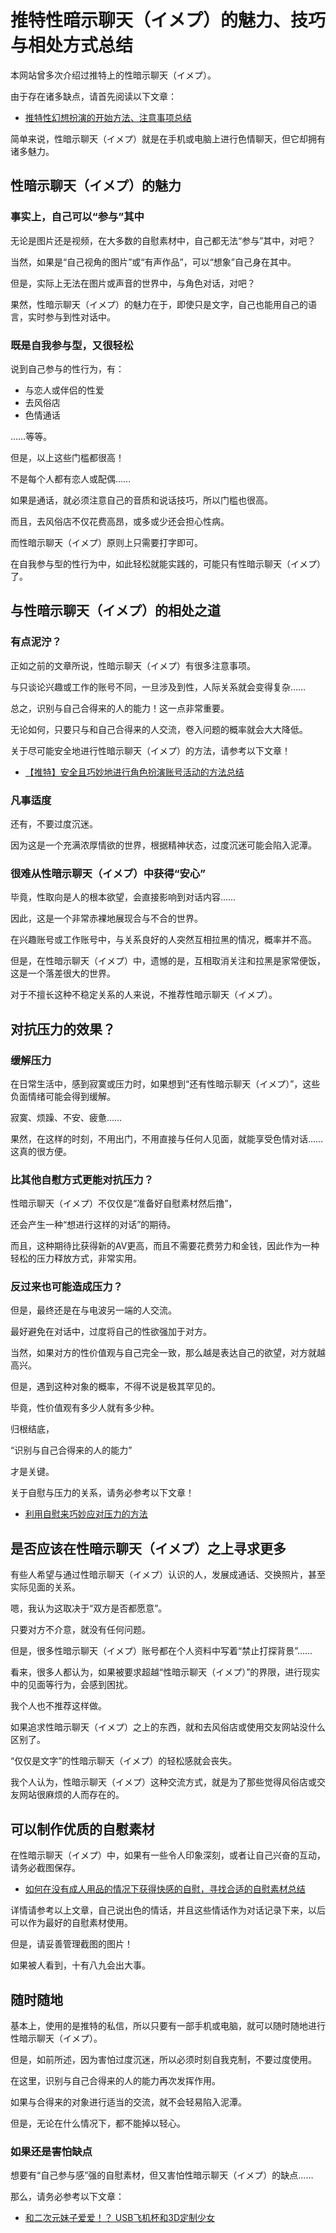 # 推特性暗示聊天（イメプ）的魅力、技巧与相处方式总结 [​](#推特性暗示聊天-イメプ-的魅力、技巧与相处方式总结)

本网站曾多次介绍过推特上的性暗示聊天（イメプ）。

由于存在诸多缺点，请首先阅读以下文章：

+   [推特性幻想扮演的开始方法、注意事项总结](/onanie-a/twitter003.html)

简单来说，性暗示聊天（イメプ）就是在手机或电脑上进行色情聊天，但它却拥有诸多魅力。

## 性暗示聊天（イメプ）的魅力 [​](#性暗示聊天-イメプ-的魅力)

### 事实上，自己可以“参与”其中 [​](#事实上-自己可以-参与-其中)

无论是图片还是视频，在大多数的自慰素材中，自己都无法“参与”其中，对吧？

当然，如果是“自己视角的图片”或“有声作品”，可以“想象”自己身在其中。

但是，实际上无法在图片或声音的世界中，与角色对话，对吧？

果然，性暗示聊天（イメプ）的魅力在于，即使只是文字，自己也能用自己的语言，实时参与到性对话中。

### 既是自我参与型，又很轻松 [​](#既是自我参与型-又很轻松)

说到自己参与的性行为，有：

+   与恋人或伴侣的性爱
+   去风俗店
+   色情通话

……等等。

但是，以上这些门槛都很高！

不是每个人都有恋人或配偶……

如果是通话，就必须注意自己的音质和说话技巧，所以门槛也很高。

而且，去风俗店不仅花费高昂，或多或少还会担心性病。

而性暗示聊天（イメプ）原则上只需要打字即可。

在自我参与型的性行为中，如此轻松就能实践的，可能只有性暗示聊天（イメプ）了。

## 与性暗示聊天（イメプ）的相处之道 [​](#与性暗示聊天-イメプ-的相处之道)

### 有点泥泞？ [​](#有点泥泞)

正如之前的文章所说，性暗示聊天（イメプ）有很多注意事项。

与只谈论兴趣或工作的账号不同，一旦涉及到性，人际关系就会变得复杂……

总之，识别与自己合得来的人的能力！这一点非常重要。

无论如何，只要只与和自己合得来的人交流，卷入问题的概率就会大大降低。

关于尽可能安全地进行性暗示聊天（イメプ）的方法，请参考以下文章！

+   [【推特】安全且巧妙地进行角色扮演账号活动的方法总结](/onanie-a/twitter004.html)

### 凡事适度 [​](#凡事适度)

还有，不要过度沉迷。

因为这是一个充满浓厚情欲的世界，根据精神状态，过度沉迷可能会陷入泥潭。

### 很难从性暗示聊天（イメプ）中获得“安心” [​](#很难从性暗示聊天-イメプ-中获得-安心)

毕竟，性取向是人的根本欲望，会直接影响到对话内容……

因此，这是一个非常赤裸地展现合与不合的世界。

在兴趣账号或工作账号中，与关系良好的人突然互相拉黑的情况，概率并不高。

但是，在性暗示聊天（イメプ）中，遗憾的是，互相取消关注和拉黑是家常便饭，这是一个落差很大的世界。

对于不擅长这种不稳定关系的人来说，不推荐性暗示聊天（イメプ）。

## 对抗压力的效果？ [​](#对抗压力的效果)

### 缓解压力 [​](#缓解压力)

在日常生活中，感到寂寞或压力时，如果想到“还有性暗示聊天（イメプ）”，这些负面情绪可能会得到缓解。

寂寞、烦躁、不安、疲惫……

果然，在这样的时刻，不用出门，不用直接与任何人见面，就能享受色情对话……这真的很方便。

### 比其他自慰方式更能对抗压力？ [​](#比其他自慰方式更能对抗压力)

性暗示聊天（イメプ）不仅仅是“准备好自慰素材然后撸”，

还会产生一种“想进行这样的对话”的期待。

而且，这种期待比获得新的AV更高，而且不需要花费劳力和金钱，因此作为一种轻松的压力释放方式，非常实用。

### 反过来也可能造成压力？ [​](#反过来也可能造成压力)

但是，最终还是在与电波另一端的人交流。

最好避免在对话中，过度将自己的性欲强加于对方。

当然，如果对方的性价值观与自己完全一致，那么越是表达自己的欲望，对方就越高兴。

但是，遇到这种对象的概率，不得不说是极其罕见的。

毕竟，性价值观有多少人就有多少种。

归根结底，

“识别与自己合得来的人的能力”

才是关键。

关于自慰与压力的关系，请务必参考以下文章！

+   [利用自慰来巧妙应对压力的方法](/onanie-a/stress01.html)

## 是否应该在性暗示聊天（イメプ）之上寻求更多 [​](#是否应该在性暗示聊天-イメプ-之上寻求更多)

有些人希望与通过性暗示聊天（イメプ）认识的人，发展成通话、交换照片，甚至实际见面的关系。

嗯，我认为这取决于“双方是否都愿意”。

只要对方不介意，就没有任何问题。

但是，很多性暗示聊天（イメプ）账号都在个人资料中写着“禁止打探背景”……

看来，很多人都认为，如果被要求超越“性暗示聊天（イメプ）”的界限，进行现实中的见面等行为，会感到困扰。

我个人也不推荐这样做。

如果追求性暗示聊天（イメプ）之上的东西，就和去风俗店或使用交友网站没什么区别了。

“仅仅是文字”的性暗示聊天（イメプ）的轻松感就会丧失。

我个人认为，性暗示聊天（イメプ）这种交流方式，就是为了那些觉得风俗店或交友网站很麻烦的人而存在的。

## 可以制作优质的自慰素材 [​](#可以制作优质的自慰素材)

在性暗示聊天（イメプ）中，如果有一些令人印象深刻，或者让自己兴奋的互动，请务必截图保存。

+   [如何在没有成人用品的情况下获得快感的自慰，寻找合适的自慰素材总结](/onanie-a/okazu.html)

详情请参考以上文章，自己说出色的情话，并且这些情话作为对话记录下来，以后可以作为最好的自慰素材使用。

但是，请妥善管理截图的图片！

如果被人看到，十有八九会出大事。

## 随时随地 [​](#随时随地)

基本上，使用的是推特的私信，所以只要有一部手机或电脑，就可以随时随地进行性暗示聊天（イメプ）。

但是，如前所述，因为害怕过度沉迷，所以必须时刻自我克制，不要过度使用。

在这里，识别与自己合得来的人的能力再次发挥作用。

如果与合得来的对象进行适当的交流，就不会轻易陷入泥潭。

但是，无论在什么情况下，都不能掉以轻心。

### 如果还是害怕缺点 [​](#如果还是害怕缺点)

想要有“自己参与感”强的自慰素材，但又害怕性暗示聊天（イメプ）的缺点……

那么，请务必参考以下文章：

+   [和二次元妹子爱爱！？ USB飞机杯和3D定制少女](/onanie-a/usb-3d.html)